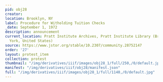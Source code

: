 ```yaml
---
pid: obj28
creator: 
location: Brooklyn, NY
label: Procedure for Witholding Tuition Checks
_date: September 1, 1972
description: announcement
current_location: Pratt Institute Archives, Pratt Institute Library (Brooklyn, New
  York, United States)
source: https://www.jstor.org/stable/10.2307/community.28752147
order: '27'
layout: protest_item
collection: protest
thumbnail: "/img/derivatives/iiif/images/obj28_1/full/250,/0/default.jpg"
manifest: "/img/derivatives/iiif/obj28/manifest.json"
full: "/img/derivatives/iiif/images/obj28_1/full/1140,/0/default.jpg"
---
```


